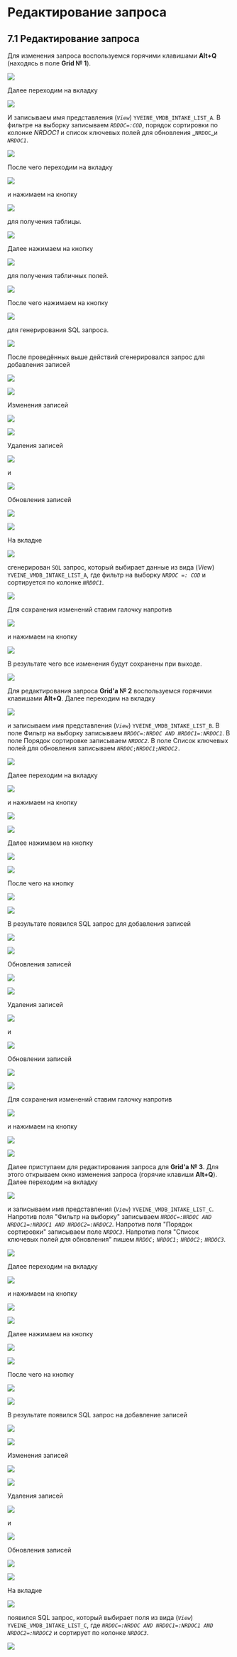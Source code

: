 # Редактирование запроса

##  **7.1 Редактирование запроса**

 Для изменения запроса воспользуемся горячими клавишами **Alt+Q** \(находясь в поле **Grid № 1**\).

![](../../../.gitbook/assets/screenshot105.png)

 Далее переходим на вкладку

![](../../../.gitbook/assets/sagi-properties-2%20%281%29.png)

 И записываем имя представления \(_`View`_\) `YVEINE_VMDB_INTAKE_LIST_A`. В фильтре на выборку записываем _`RDDOC=:COD`_, порядок сортировки по колонке _NRDOC1_ и список ключевых полей для обновления _`NRDOC`_и _`NRDOC1`_.

![](../../../.gitbook/assets/screenshot106.png)

 После чего переходим на вкладку

![](../../../.gitbook/assets/sql-generator%20%282%29.png)

 и нажимаем на кнопку

![](../../../.gitbook/assets/get-tables%20%282%29.png)

 для получения таблицы.

![](../../../.gitbook/assets/screenshot107.png)

Далее нажимаем на кнопку

![](../../../.gitbook/assets/get-table-fields%20%281%29.png)

для получения табличных полей.

![](../../../.gitbook/assets/screenshot108.png)

 После чего нажимаем на кнопку

![](../../../.gitbook/assets/generate-sql%20%282%29.png)

  для генерирования SQL запроса.

![](../../../.gitbook/assets/screenshot109.png)

 После проведённых выше действий сгенерировался запрос для добавления записей

![](../../../.gitbook/assets/insert2%20%282%29.png)

![](../../../.gitbook/assets/screenshot110.png)

 Изменения записей

![](../../../.gitbook/assets/update%20%281%29.png)

![](../../../.gitbook/assets/screenshot111.png)

 Удаления записей

![](../../../.gitbook/assets/delete%20%282%29.png)

 и

![](../../../.gitbook/assets/screenshot112.png)

Обновления записей 

![](../../../.gitbook/assets/refresh%20%282%29.png)

![](../../../.gitbook/assets/screenshot113.png)

На вкладке

![](../../../.gitbook/assets/sql%20%282%29.png)

 сгенерирован `SQL` запрос, который выбирает данные из вида \(_View_\) `YVEINE_VMDB_INTAKE_LIST_A`, где фильтр на выборку _`NRDOC =: COD`_ и сортируется по колонке _`NRDOC1`_.

![](../../../.gitbook/assets/screenshot114.png)

 Для сохранения изменений ставим галочку напротив

![](../../../.gitbook/assets/save-on-exit-12.png)

 и нажимаем на кнопку

![](../../../.gitbook/assets/ok-15.png)

 В результате чего все изменения будут сохранены при выходе.

![](../../../.gitbook/assets/screenshot115.png)

 Для редактирования запроса **Grid'a № 2** воспользуемся горячими клавишами **Alt+Q**. Далее переходим на вкладку

![](../../../.gitbook/assets/sagi-properties-2%20%283%29.png)

 и записываем имя представления \(_`View`_\) `YVEINE_VMDB_INTAKE_LIST_B`. В поле Фильтр на выборку записываем _`NRDOС=:NRDOC AND NRDOC1=:NRDOC1`_. В поле Порядок сортировке записываем _`NRDOC2`_. В поле Список ключевых полей для обновления записываем _`NRDOC`_`;`_`NRDOC1`_`;`_`NRDOC2`_`.`

![](../../../.gitbook/assets/screenshot128.png)

 Далее переходим на вкладку

![](../../../.gitbook/assets/sql-generator%20%281%29.png)

 и нажимаем на кнопку

![](../../../.gitbook/assets/get-tables.png)

![](../../../.gitbook/assets/screenshot129.png)

 Далее нажимаем на кнопку

![](../../../.gitbook/assets/get-table-fields%20%282%29.png)

![](../../../.gitbook/assets/screenshot130.png)

 После чего на кнопку

![](../../../.gitbook/assets/generate-sql%20%281%29.png)

![](../../../.gitbook/assets/screenshot131.png)

 В результате появился SQL запрос для добавления записей

![](../../../.gitbook/assets/insert2.png)

![](../../../.gitbook/assets/screenshot132.png)

 Обновления записей 

![](../../../.gitbook/assets/update%20%282%29.png)

![](../../../.gitbook/assets/screenshot133.png)

 Удаления записей

![](../../../.gitbook/assets/delete.png)

  и

![](../../../.gitbook/assets/screenshot138.png)

 Обновлении записей

![](../../../.gitbook/assets/refresh.png)

![](../../../.gitbook/assets/screenshot139.png)

 Для сохранения изменений ставим галочку напротив

![](../../../.gitbook/assets/save-on-exit-12%20%281%29.png)

 и нажимаем на кнопку

![](../../../.gitbook/assets/ok-15%20%281%29.png)

![](../../../.gitbook/assets/screenshot140.png)

 Далее приступаем для редактирования запроса для **Grid'a № 3**. Для этого открываем окно изменения запроса \(горячие клавиши **Alt+Q**\). Далее переходим на вкладку

![](../../../.gitbook/assets/sagi-properties-2%20%284%29.png)

 и записываем имя представления \(_`View`_\) `YVEINE_VMDB_INTAKE_LIST_C`. Напротив поля "Фильтр на выборку" записываем _`NRDOC=:NRDOC AND NRDOC1=:NRDOC1 AND NRDOC2=:NRDOC2`._ Напротив поля "Порядок сортировки" записываем поле _`NRDOC3`_. Напротив поля "Список ключевых полей для обновления" пишем _`NRDOC`_`;` _`NRDOC1`_`;` _`NRDOC2`_`;` _`NRDOC3`_.

![](../../../.gitbook/assets/screenshot153.png)

 Далее переходим на вкладку

![](../../../.gitbook/assets/sql-generator.png)

 и нажимаем на кнопку

![](../../../.gitbook/assets/get-tables%20%281%29.png)

![](../../../.gitbook/assets/screenshot154.png)

 Далее нажимаем на кнопку

![](../../../.gitbook/assets/get-table-fields.png)

![](../../../.gitbook/assets/screenshot155.png)

 После чего на кнопку

![](../../../.gitbook/assets/generate-sql.png)

![](../../../.gitbook/assets/screenshot156.png)

 В результате появился SQL запрос на добавление записей 

![](../../../.gitbook/assets/insert2%20%281%29.png)

![](../../../.gitbook/assets/screenshot157.png)

 Изменения записей

![](../../../.gitbook/assets/update.png)

![](../../../.gitbook/assets/screenshot158.png)

 Удаления записей

![](../../../.gitbook/assets/delete%20%281%29.png)

 и

![](../../../.gitbook/assets/screenshot159.png)

 Обновления записей

![](../../../.gitbook/assets/refresh%20%281%29.png)

![](../../../.gitbook/assets/screenshot160.png)

 На вкладке

![](../../../.gitbook/assets/sql.png)

 появился SQL запрос, который выбирает поля из вида \(_`View`_\) `YVEINE_VMDB_INTAKE_LIST_C`, где _`NRDOC=:NRDOC AND NRDOC1=:NRDOC1 AND NRDOC2=:NRDOC2`_ и сортирует по колонке _`NRDOC3`_.

![](../../../.gitbook/assets/screenshot161.png)



